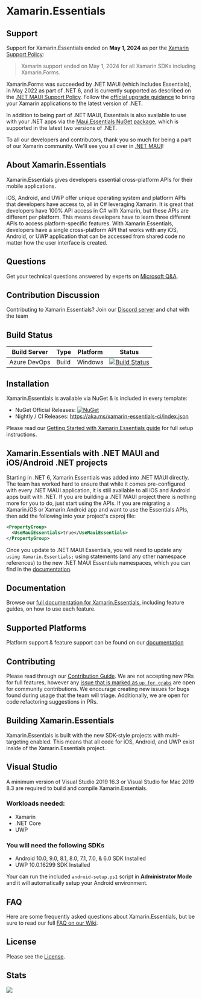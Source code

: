 # Xamarin.Essentials

## Support

Support for Xamarin.Essentials ended on **May 1, 2024** as per the [Xamarin Support Policy][xamarin-support-policy]:

> Xamarin support ended on May 1, 2024 for all Xamarin SDKs including Xamarin.Forms.

Xamarin.Forms was succeeded by .NET MAUI (which includes Essentials), in May 2022 as part of .NET 6, and is currently supported as described on the [.NET MAUI Support Policy][maui-support-policy]. Follow the [official upgrade guidance][maui-upgrade-guidance] to bring your Xamarin applications to the latest version of .NET.

In addition to being part of .NET MAUI, Essentials is also available to use with your .NET apps via the [Maui.Essentials NuGet package][maui-essentials-nuget], which is supported in the latest two versions of .NET. 

To all our developers and contributors, thank you so much for being a part of our Xamarin community. We'll see you all over in [.NET MAUI][dotnet-maui-repo]!

[maui-support-policy]: https://dotnet.microsoft.com/platform/support/policy/maui
[maui-upgrade-guidance]: https://learn.microsoft.com/dotnet/maui/migration
[xamarin-support-policy]: https://dotnet.microsoft.com/platform/support/policy/xamarin
[maui-essentials-nuget]: https://www.nuget.org/packages/Microsoft.Maui.Essentials
[dotnet-maui-repo]:https://github.com/dotnet/maui/

## About Xamarin.Essentials

Xamarin.Essentials gives developers essential cross-platform APIs for their mobile applications. 

iOS, Android, and UWP offer unique operating system and platform APIs that developers have access to, all in C# leveraging Xamarin. It is great that developers have 100% API access in C# with Xamarin, but these APIs are different per platform. This means developers have to learn three different APIs to access platform-specific features. With Xamarin.Essentials, developers have a single cross-platform API that works with any iOS, Android, or UWP application that can be accessed from shared code no matter how the user interface is created.

## Questions

Get your technical questions answered by experts on [Microsoft Q&A](https://learn.microsoft.com/answers/topics/dotnet-xamarinessentials.html?WT.mc_id=friends-0000-jamont).

## Contribution Discussion

Contributing to Xamarin.Essentials? Join our [Discord server](https://discord.com/invite/Y8828kE) and chat with the team

## Build Status

| Build Server | Type         | Platform | Status                                                                                                                                                                                 |
|--------------|--------------|----------|----------------------------------------------------------------------------------------------------------------------------------------------------------------------------------------|
| Azure DevOps         | Build        | Windows  | [![Build Status](https://dev.azure.com/xamarin/public/_apis/build/status/xamarin/Essentials/Xamarin.Essentials%20(Public)?repoName=xamarin%2FEssentials&branchName=main)](https://dev.azure.com/xamarin/public/_build/latest?definitionId=7&repoName=xamarin%2FEssentials&branchName=main) |

## Installation

Xamarin.Essentials is available via NuGet & is included in every template:

* NuGet Official Releases: [![NuGet](https://img.shields.io/nuget/vpre/Xamarin.Essentials.svg?label=NuGet)](https://www.nuget.org/packages/Xamarin.Essentials)
* Nightly / CI Releases: https://aka.ms/xamarin-essentials-ci/index.json

Please read our [Getting Started with Xamarin.Essentials guide](https://learn.microsoft.com/xamarin/essentials/get-started?WT.mc_id=friends-0000-jamont) for full setup instructions.

## Xamarin.Essentials with .NET MAUI and iOS/Android .NET projects

Starting in .NET 6, Xamarin.Essentials was added into .NET MAUI directly. The team has worked hard to ensure that while it comes pre-configured with every .NET MAUI application, it is still available to all iOS and Android apps built with .NET. If you are building a .NET MAUI project there is nothing more for you to do, just start using the APIs. If you are migrating a Xamarin.iOS or Xamarin.Android app and want to use the Essentials APIs, then add the following into your project's csproj file:

```xml
<PropertyGroup>
  <UseMauiEssentials>true</UseMauiEssentials>
</PropertyGroup>
```

Once you update to .NET MAUI Essentials, you will need to update any `using Xamarin.Essentials;` using statements (and any other namespace references) to the new .NET MAUI Essentials namespaces, which you can find in the [documentation](https://learn.microsoft.com/dotnet/maui/platform-integration).

## Documentation

Browse our [full documentation for Xamarin.Essentials](https://learn.microsoft.com/xamarin/essentials?WT.mc_id=friends-0000-jamont), including feature guides, on how to use each feature.

## Supported Platforms

Platform support & feature support can be found on our [documentation](https://learn.microsoft.com/xamarin/essentials/platform-feature-support?WT.mc_id=friends-0000-jamont)


## Contributing

Please read through our [Contribution Guide](CONTRIBUTING.md). We are not accepting new PRs for full features, however any [issue that is marked as `up for grabs`](https://github.com/xamarin/Essentials/issues?q=is%3Aissue+is%3Aopen+label%3A%22up+for+grabs%22) are open for community contributions. We encourage creating new issues for bugs found during usage that the team will triage. Additionally, we are open for code refactoring suggestions in PRs.

## Building Xamarin.Essentials

Xamarin.Essentials is built with the new SDK-style projects with multi-targeting enabled. This means that all code for iOS, Android, and UWP exist inside of the Xamarin.Essentials project.

## Visual Studio

A minimum version of Visual Studio 2019 16.3 or Visual Studio for Mac 2019 8.3 are required to build and compile Xamarin.Essentials.

### Workloads needed:

* Xamarin
* .NET Core
* UWP

### You will need the following SDKs

* Android 10.0, 9.0, 8.1, 8.0, 7.1, 7.0, & 6.0 SDK Installed
* UWP 10.0.16299 SDK Installed

Your can run the included `android-setup.ps1` script in **Administrator Mode** and it will automatically setup your Android environment.

## FAQ

Here are some frequently asked questions about Xamarin.Essentials, but be sure to read our full [FAQ on our Wiki](https://github.com/xamarin/Essentials/wiki#feature-faq).

## License

Please see the [License](LICENSE).

## Stats
<img src="https://repobeats.axiom.co/api/embed/f917a77cbbdeee19b87fa1f2f932895d1df18b31.svg" />

